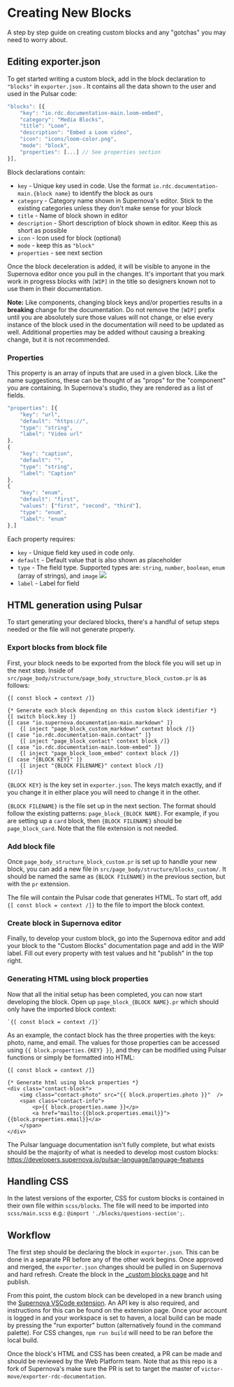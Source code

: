 # Creating New Blocks
A step by step guide on creating custom blocks and any "gotchas" you may need to worry about.

## Editing exporter.json
To get started writing a custom block, add in the block declaration to `"blocks"` in `exporter.json` . It contains all the data shown to the user and used in the Pulsar code:

```jsx       
"blocks": [{
    "key": "io.rdc.documentation-main.loom-embed",
    "category": "Media Blocks",
    "title": "Loom",
    "description": "Embed a Loom video",
    "icon": "icons/loom-color.png",
    "mode": "block",
    "properties": [...] // See properties section
}],
```

Block declarations contain:
- `key` - Unique key used in code. Use the format  `io.rdc.documentation-main.{block name}` to identify the block as ours
- `category` - Category name shown in Supernova's editor. Stick to the existing categories unless they don't make sense for your block
- `title` - Name of block shown in editor
- `description` - Short description of block shown in editor. Keep this as short as possible
- `icon` - Icon used for block (optional)
- `mode` - keep this as `"block"`
- `properties` - see next section

Once the block deceleration is added, it will be visible to anyone in the Supernova editor once you pull in the changes. It's important that you mark work in progress blocks with `[WIP]` in the title so designers known not to use them in their documentation. 

**Note:** Like components, changing block keys and/or properties results in a **breaking** change for the documentation. Do not remove the `[WIP]` prefix until you are absolutely sure those values will not change, or else every instance of the block used in the documentation will need to be updated as well. Additional properties may be added without causing a breaking change, but it is not recommended. 

### Properties
This property is an array of inputs that are used in a given block. Like the name suggestions, these can be thought of as "props" for the "component" you are containing. In Supernova's studio, they are rendered as a list of fields.

```jsx
"properties": [{
    "key": "url",
    "default": "https://",
    "type": "string",
    "label": "Video url"
},
{
    "key": "caption",
    "default": "",
    "type": "string",
    "label": "Caption"
},
{
    "key": "enum",
    "default": "first",
    "values": ["first", "second", "third"],
    "type": "enum",
    "label": "enum"
},]
```

Each property requires:
- `key` - Unique field key used in code only.
- `default` - Default value that is also shown as placeholder
- `type` - The field type. Supported types are: `string`, `number`, `boolean`, `enum` (array of strings), and `image`
![](https://media.github.move.com/user/2276/files/050a7d80-9f01-11ec-87ae-04124f453841)
- `label` - Label for field

## HTML generation using Pulsar
To start generating your declared blocks, there's a handful of setup steps needed or the file will not generate properly. 

### Export blocks from block file
First, your block needs to be exported from the block file you will set up in the next step. Inside of `src/page_body/structure/page_body_structure_block_custom.pr` is as follows:

```pulsar
{[ const block = context /]}

{* Generate each block depending on this custom block identifier *}
{[ switch block.key ]}
{[ case "io.supernova.documentation-main.markdown" ]}
    {[ inject "page_block_custom_markdown" context block /]}
{[ case "io.rdc.documentation-main.contact" ]}
    {[ inject "page_block_contact" context block /]}
{[ case "io.rdc.documentation-main.loom-embed" ]}
    {[ inject "page_block_loom_embed" context block /]}
{[ case "{BLOCK KEY}" ]}
    {[ inject "{BLOCK FILENAME}" context block /]}
{[/]}
```

`{BLOCK KEY}` is the key set in `exporter.json`. The keys match exactly, and if you change it in either place you will need to change it in the other. 

`{BLOCK FILENAME}` is the file set up in the next section. The format should follow the existing patterns: `page_block_{BLOCK NAME}`. For example, if you are setting up a `card` block, then `{BLOCK FILENAME}` should be `page_block_card`. Note that the file extension is not needed.

### Add block file
Once `page_body_structure_block_custom.pr` is set up to handle your new block, you can add a new file in `src/page_body/structure/blocks_custom/`. It should be named the same as `{BLOCK FILENAME}`  in the previous section, but with the `pr` extension. 

The file will contain the Pulsar code that generates HTML. To start off, add `{[ const block = context /]}` to the file to import the block context. 

### Create block in Supernova editor
Finally, to develop your custom block, go into the Supernova editor and add your block to the "Custom Blocks" documentation page and add in the WIP label. Fill out every property with test values and hit "publish" in the top right.

### Generating HTML using block properties
Now that all the initial setup has been completed, you can now start developing the block. Open up `page_block_{BLOCK NAME}.pr`  which should only have the imported block context:

```pulsar
`{[ const block = context /]}` 
```

As an example, the contact block has the three properties with the keys: photo, name, and email. The values for those properties can be accessed using `{{ block.properties.{KEY} }}`, and they can be modified using Pulsar functions or simply be formatted into HTML:

```pulsar
{[ const block = context /]}

{* Generate html using block properties *}
<div class="contact-block">
    <img class="contact-photo" src="{{ block.properties.photo }}"  />
    <span class="contact-info">
        <p>{{ block.properties.name }}</p>
        <a href="mailto:{{block.properties.email}}">{{block.properties.email}}</a>
    </span>
</div>
```

The Pulsar language documentation isn't fully complete, but what exists should be the majority of what is needed to develop most custom blocks: https://developers.supernova.io/pulsar-language/language-features

## Handling CSS

In the latest versions of the exporter, CSS for custom blocks is contained in their own file within `scss/blocks`. The file will need to be imported into `scss/main.scss` e.g.: `@import './blocks/questions-section';`.

## Workflow

The first step should be declaring the block in `exporter.json`. This can be done in a separate PR before any of the other work begins. Once approved and merged, the `exporter.json` changes should be pulled in on Supernova and hard refresh. Create the block in the [_custom blocks page](https://cloud.supernova.io/ws/haven/ds/10812-haven-design-systems/latest/documentation/editor/958195) and hit publish.

From this point, the custom block can be developed in a new branch using the [Supernova VSCode extension](https://marketplace.visualstudio.com/items?itemName=SupernovaIO.pulsar-vsc-extension). An API key is also required, and instructions for this can be found on the extension page. Once your account is logged in and your workspace is set to haven, a local build can be made by pressing the "run exporter" button (alternatively found in the command palette). For CSS changes, `npm run build` will need to be ran before the local build. 

Once the block's HTML and CSS has been created, a PR can be made and should be reviewed by the Web Platform team. Note that as this repo is a fork of Supernova's make sure the PR is set to target the master of `victor-move/exporter-rdc-documentation`.